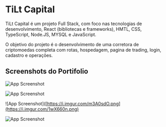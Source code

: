 
# TiLt Capital

TiLt Capital é um projeto Full Stack, com foco nas tecnologias de desenvolvimento, React (bibliotecas e frameworks), HMTL, CSS, TypeScript, Node.JS, MYSQL e JavaScript.

O objetivo do projeto é o desenvolvimento de uma corretora de criptomoedas completa com rotas, hospedagem, pagina de trading, login, cadastro e operações.




## Screenshots do Portifolio 

![App Screenshot](https://i.imgur.com/tywww9E.png)


![App Screenshot](https://i.imgur.com/m3A0sdO.png)


![App Screenshot]([https://i.imgur.com/m3A0sdO.png](https://i.imgur.com/1wX660n.png)


![App Screenshot]([https://i.imgur.com/m3A0sdO.png](https://i.imgur.com/rkll0tu.png)https://i.imgur.com/rkll0tu.png)

